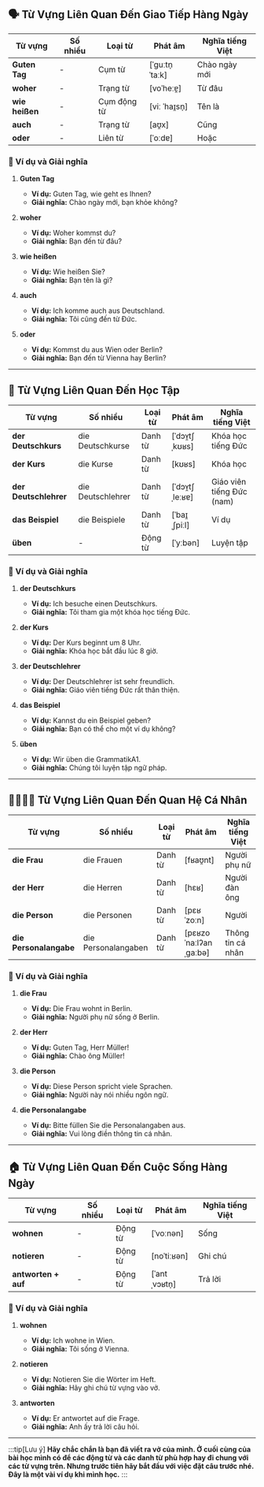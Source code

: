 ## **🗣️ Từ Vựng Liên Quan Đến Giao Tiếp Hàng Ngày**

|**Từ vựng**|**Số nhiều**|**Loại từ**|**Phát âm**|**Nghĩa tiếng Việt**|
|---|---|---|---|---|
|**Guten Tag**|-|Cụm từ|[ˈɡuːtn̩ ˈtaːk]|Chào ngày mới|
|**woher**|-|Trạng từ|[voˈheːɐ̯]|Từ đâu|
|**wie heißen**|-|Cụm động từ|[viː ˈhaɪ̯sn̩]|Tên là|
|**auch**|-|Trạng từ|[aʊ̯x]|Cũng|
|**oder**|-|Liên từ|[ˈoːdɐ]|Hoặc|

### **📌 Ví dụ và Giải nghĩa**

1. **Guten Tag**
    
    - **Ví dụ:** Guten Tag, wie geht es Ihnen?
    - **Giải nghĩa:** Chào ngày mới, bạn khỏe không?
2. **woher**
    
    - **Ví dụ:** Woher kommst du?
    - **Giải nghĩa:** Bạn đến từ đâu?
3. **wie heißen**
    
    - **Ví dụ:** Wie heißen Sie?
    - **Giải nghĩa:** Bạn tên là gì?
4. **auch**
    
    - **Ví dụ:** Ich komme auch aus Deutschland.
    - **Giải nghĩa:** Tôi cũng đến từ Đức.
5. **oder**
    
    - **Ví dụ:** Kommst du aus Wien oder Berlin?
    - **Giải nghĩa:** Bạn đến từ Vienna hay Berlin?

---
## **📖 Từ Vựng Liên Quan Đến Học Tập**

|**Từ vựng**|**Số nhiều**|**Loại từ**|**Phát âm**|**Nghĩa tiếng Việt**|
|---|---|---|---|---|
|**der Deutschkurs**|die Deutschkurse|Danh từ|[ˈdɔʏ̯tʃˌkʊʁs]|Khóa học tiếng Đức|
|**der Kurs**|die Kurse|Danh từ|[kʊʁs]|Khóa học|
|**der Deutschlehrer**|die Deutschlehrer|Danh từ|[ˈdɔʏ̯tʃˌleːʁɐ]|Giáo viên tiếng Đức (nam)|
|**das Beispiel**|die Beispiele|Danh từ|[ˈbaɪ̯ˌʃpiːl]|Ví dụ|
|**üben**|-|Động từ|[ˈyːbən]|Luyện tập|

### **📌 Ví dụ và Giải nghĩa**

1. **der Deutschkurs**
    
    - **Ví dụ:** Ich besuche einen Deutschkurs.
    - **Giải nghĩa:** Tôi tham gia một khóa học tiếng Đức.
2. **der Kurs**
    
    - **Ví dụ:** Der Kurs beginnt um 8 Uhr.
    - **Giải nghĩa:** Khóa học bắt đầu lúc 8 giờ.
3. **der Deutschlehrer**
    
    - **Ví dụ:** Der Deutschlehrer ist sehr freundlich.
    - **Giải nghĩa:** Giáo viên tiếng Đức rất thân thiện.
4. **das Beispiel**
    
    - **Ví dụ:** Kannst du ein Beispiel geben?
    - **Giải nghĩa:** Bạn có thể cho một ví dụ không?
5. **üben**

    - **Ví dụ:** Wir üben die GrammatikA1.
    - **Giải nghĩa:** Chúng tôi luyện tập ngữ pháp.

---
## **👨‍👩‍👧‍👦 Từ Vựng Liên Quan Đến Quan Hệ Cá Nhân**

|**Từ vựng**|**Số nhiều**|**Loại từ**|**Phát âm**|**Nghĩa tiếng Việt**|
|---|---|---|---|---|
|**die Frau**|die Frauen|Danh từ|[fʁaʊ̯nt]|Người phụ nữ|
|**der Herr**|die Herren|Danh từ|[hɛʁ]|Người đàn ông|
|**die Person**|die Personen|Danh từ|[pɛʁˈzoːn]|Người|
|**die Personalangabe**|die Personalangaben|Danh từ|[pɛʁzoˈnaːlʔanˌɡaːbə]|Thông tin cá nhân|

### **📌 Ví dụ và Giải nghĩa**

1. **die Frau**
    
    - **Ví dụ:** Die Frau wohnt in Berlin.
    - **Giải nghĩa:** Người phụ nữ sống ở Berlin.
2. **der Herr**
    
    - **Ví dụ:** Guten Tag, Herr Müller!
    - **Giải nghĩa:** Chào ông Müller!
3. **die Person**
    
    - **Ví dụ:** Diese Person spricht viele Sprachen.
    - **Giải nghĩa:** Người này nói nhiều ngôn ngữ.
4. **die Personalangabe**
    
    - **Ví dụ:** Bitte füllen Sie die Personalangaben aus.
    - **Giải nghĩa:** Vui lòng điền thông tin cá nhân.

---
## **🏠 Từ Vựng Liên Quan Đến Cuộc Sống Hàng Ngày**

|**Từ vựng**|**Số nhiều**|**Loại từ**|**Phát âm**|**Nghĩa tiếng Việt**|
|---|---|---|---|---|
|**wohnen**|-|Động từ|[ˈvoːnən]|Sống|
|**notieren**|-|Động từ|[noˈtiːʁən]|Ghi chú|
|**antworten + auf**|-|Động từ|[ˈantˌvɔʁtn̩]|Trả lời|

### **📌 Ví dụ và Giải nghĩa**

1. **wohnen**
    
    - **Ví dụ:** Ich wohne in Wien.
    - **Giải nghĩa:** Tôi sống ở Vienna.
2. **notieren**
    
    - **Ví dụ:** Notieren Sie die Wörter im Heft.
    - **Giải nghĩa:** Hãy ghi chú từ vựng vào vở.
3. **antworten**
    
    - **Ví dụ:** Er antwortet auf die Frage.
    - **Giải nghĩa:** Anh ấy trả lời câu hỏi.


---
:::tip[Lưu ý]
**Hãy chắc chắn là bạn đã viết ra vở của mình. Ở cuối cùng của bài học mình có để các động từ và các danh từ phù hợp hay đi chung với các từ vựng trên. Nhưng trước tiên hãy bắt đầu với việc đặt câu trước nhé. Đây là một vài ví dụ khi mình học.**
:::